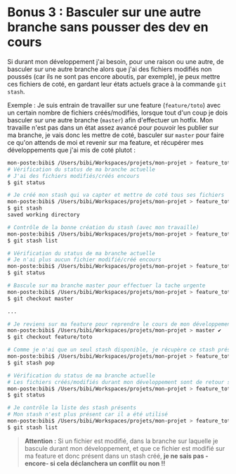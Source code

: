 # Bonus 3 : Basculer sur une autre branche sans pousser des dev en cours

Si durant mon développement j'ai besoin, pour une raison ou une autre, de basculer sur une autre branche alors que j'ai des fichiers modifiés non poussés (car ils ne sont pas encore aboutis, par exemple), je peux mettre ces fichiers de coté, en gardant leur états actuels grace à la commande `git stash`.

Exemple :
Je suis entrain de travailler sur une feature (`feature/toto`) avec un certain nombre de fichiers créés/modifiés, lorsque tout d'un coup je dois basculer sur une autre branche (`master`) afin d'effectuer un hotfix. 
Mon travaille n'est pas dans un état assez avancé pour pouvoir les publier sur ma branche, je vais donc les mettre de coté, basculer sur `master` pour faire ce qu'on attends de moi et revenir sur ma feature, et récupérer mes développements que j'ai mis de coté plutot :
```sh
mon-poste:bibi$ /Users/bibi/Workspaces/projets/mon-projet > feature_toto ✘ ✹ ✭
# Vérification du status de ma branche actuelle
# J'ai des fichiers modifiés/créés encours
$ git status

# Je créé mon stash qui va capter et mettre de coté tous ses fichiers
mon-poste:bibi$ /Users/bibi/Workspaces/projets/mon-projet > feature_toto ✘ ✹ ✭
$ git stash
saved working directory

# Contrôle de la bonne création du stash (avec mon travaille)
mon-poste:bibi$ /Users/bibi/Workspaces/projets/mon-projet > feature_toto ✔
$ git stash list

# Vérification du status de ma branche actuelle
# Je n'ai plus aucun fichier modifié/créé encours
mon-poste:bibi$ /Users/bibi/Workspaces/projets/mon-projet > feature_toto ✔
$ git status

# Bascule sur ma branche master pour effectuer la tache urgente
mon-poste:bibi$ /Users/bibi/Workspaces/projets/mon-projet > feature_toto ✔
$ git checkout master

...

# Je reviens sur ma feature pour reprendre le cours de mon développement
mon-poste:bibi$ /Users/bibi/Workspaces/projets/mon-projet > master ✔
$ git checkout feature/toto

# Comme je n'ai que un seul stash disponible, je récupère ce stash présent
mon-poste:bibi$ /Users/bibi/Workspaces/projets/mon-projet > feature_toto ✔
$ git stash pop

# Vérification du status de ma branche actuelle
# Les fichiers créés/modifiés durant mon développement sont de retour sur ma branche
mon-poste:bibi$ /Users/bibi/Workspaces/projets/mon-projet > feature_toto ✘ ✹ ✭
$ git status

# Je contrôle la liste des stash présents
# Mon stash n'est plus présent car il a été utilisé
mon-poste:bibi$ /Users/bibi/Workspaces/projets/mon-projet > feature_toto ✘ ✹ ✭
$ git stash list
`````

>**Attention :**
>Si un fichier est modifié, dans la branche sur laquelle je bascule durant mon développement, et que ce fichier est modifié sur ma feature et donc présent dans un stash créé, **je ne sais pas -encore- si cela déclanchera un conflit ou non !!**
